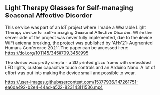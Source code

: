 ## Light Therapy Glasses for Self-managing Seasonal Affective Disorder
This service was part of an IoT project where I made a Wearable Light Therapy device for self-managing Seasonal Affective Disorder. While the server side of the project was never fully implemented, due to the device WiFi antenna breaking, the project was published by 'AHs'21: Augmented Humans Conference 2021'. The paper can be accessed here: https://doi.org/10.1145/3458709.3458995

The device was pretty simple - a 3D printed glass frame with embedded LED lights, custom capacitive touch controls and an Arduino Nano. A lot of effort was put into making the device small and possible to wear.  

https://user-images.githubusercontent.com/15377936/147261751-ea6da492-b2e4-44ad-a522-823143111536.mp4
